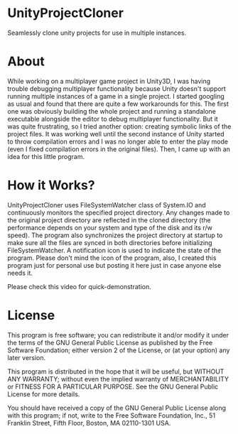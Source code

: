 # UnityProjectCloner
Seamlessly clone unity projects for use in multiple instances.

# About
While working on a multiplayer game project in Unity3D, I was having trouble debugging multiplayer functionality because Unity doesn't support running multiple instances of a game in a single project. I started googling as usual and found that there are quite a few workarounds for this. The first one was obviously building the whole project and running a standalone executable alongside the editor to debug multiplayer functionality. But it was quite frustrating, so I tried another option: creating symbolic links of the project files. It was working well until the second instance of Unity started to throw compilation errors and I was no longer able to enter the play mode (even I fixed compilation errors in the original files). Then, I came up with an idea for this little program. 

# How it Works?
UnityProjectCloner uses FileSystemWatcher class of System.IO and continuously monitors the specified project directory. Any changes made to the original project directory are reflected in the cloned directory (the performance depends on your system and type of the disk and its r/w speed).
The program also synchronizes the project directory at startup to make sure all the files are synced in both directories before initializing FileSystemWatcher. A notification icon is used to indicate the state of the program. Please don't mind the icon of the program, also, I created this program just for personal use but posting it here just in case anyone else needs it.

Please check this video for quick-demonstration. 

# License
This program is free software; you can redistribute it and/or modify
it under the terms of the GNU General Public License as published by
the Free Software Foundation; either version 2 of the License, or
(at your option) any later version.

This program is distributed in the hope that it will be useful,
but WITHOUT ANY WARRANTY; without even the implied warranty of
MERCHANTABILITY or FITNESS FOR A PARTICULAR PURPOSE.  See the
GNU General Public License for more details.

You should have received a copy of the GNU General Public License along
with this program; if not, write to the Free Software Foundation, Inc.,
51 Franklin Street, Fifth Floor, Boston, MA 02110-1301 USA.
